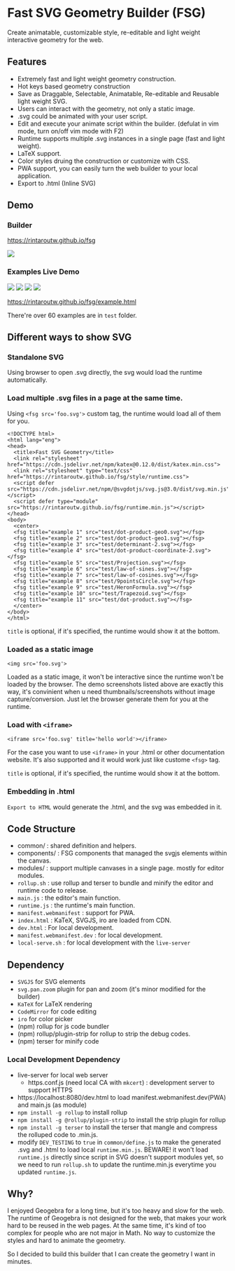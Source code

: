 # Fast SVG Geometry Builder (FSG)

Create animatable, customizable style, re-editable and light weight interactive geometry for the web.

## Features

- Extremely fast and light weight geometry construction.
- Hot keys based geometry construction
- Save as Draggable, Selectable, Animatable, Re-editable and Reusable light weight SVG.
- Users can interact with the geometry, not only a static image.
- .svg could be animated with your user script.
- Edit and execute your animate script within the builder. (defulat in vim mode, turn on/off vim mode with F2)
- Runtime supports multiple .svg instances in a single page (fast and light weight).
- LaTeX support.
- Color styles druing the construction or customize with CSS.
- PWA support, you can easily turn the web builder to your local application.
- Export to .html (Inline SVG)

## Demo

### Builder

https://rintaroutw.github.io/fsg

![](./images/screenshot0.png)

### Examples Live Demo 

<img src="test/dot-product-geo0.svg"/>
<img src="test/dot-product-geo1.svg"/>
<img src="test/determinant-2.svg"/>
<img src="test/determinant.svg"/>

https://rintaroutw.github.io/fsg/example.html

There're over 60 examples are in `test` folder.

## Different ways to show SVG

### Standalone SVG

Using browser to open .svg directly, the svg would load the runtime automatically.

### Load multiple .svg files in a page at the same time.

Using `<fsg src='foo.svg'>` custom tag, the runtime would load all of them for you.

```
<!DOCTYPE html>
<html lang="eng">
<head>
  <title>Fast SVG Geometry</title>
  <link rel="stylesheet" href="https://cdn.jsdelivr.net/npm/katex@0.12.0/dist/katex.min.css">
  <link rel="stylesheet" type="text/css" href="https://rintaroutw.github.io/fsg/style/runtime.css">
  <script defer src="https://cdn.jsdelivr.net/npm/@svgdotjs/svg.js@3.0/dist/svg.min.js"></script>
  <script defer type="module" src="https://rintaroutw.github.io/fsg/runtime.min.js"></script>
</head>
<body>
  <center>
  <fsg title="example 1" src="test/dot-product-geo0.svg"></fsg>
  <fsg title="example 2" src="test/dot-product-geo1.svg"></fsg>
  <fsg title="example 3" src="test/determinant-2.svg"></fsg>
  <fsg title="example 4" src="test/dot-product-coordinate-2.svg"></fsg>
  <fsg title="example 5" src="test/Projection.svg"></fsg>
  <fsg title="example 6" src="test/law-of-sines.svg"></fsg>
  <fsg title="example 7" src="test/law-of-cosines.svg"></fsg>
  <fsg title="example 8" src="test/9pointsCircle.svg"></fsg>
  <fsg title="example 9" src="test/HeronFormula.svg"></fsg>
  <fsg title="example 10" src="test/Trapezoid.svg"></fsg>
  <fsg title="example 11" src="test/dot-product.svg"></fsg>
  </center>
</body>
</html>
```

`title` is optional, if it's specified, the runtime would show it at the bottom.

### Loaded as a static image

```
<img src='foo.svg'>
```

Loaded as a static image, it won't be interactive since the runtime won't be loaded by the browser.
The demo screenshots listed above are exactly this way, it's convinient when u need thumbnails/screenshots without image capture/conversion. Just let the browser generate them for you at the runtime.

### Load with `<iframe>`

```
<iframe src='foo.svg' title='hello world'></iframe>
```

For the case you want to use `<iframe>` in your .html or other documentation website.
It's also supported and it would work just like custome `<fsg>` tag.

`title` is optional, if it's specified, the runtime would show it at the bottom.

### Embedding in .html

`Export to HTML` would generate the .html, and the svg was embedded in it.

## Code Structure

- common/ : shared definition and helpers.
- components/ : FSG components that managed the svgjs elements within the canvas.
- modules/ : support multiple canvases in a single page. mostly for editor modules.
- `rollup.sh` : use rollup and terser to bundle and minify the editor and runtime code to release.
- `main.js` : the editor's main function.
- `runtime.js` : the runtime's main function.
- `manifest.webmanifest` : support for PWA.
- `index.html` : KaTeX, SVGJS, iro are loaded from CDN.
- `dev.html` : For local development.
- `manifest.webmanifest.dev` : for local development.
- `local-serve.sh` : for local development with the `live-server`

## Dependency

- `SVGJS` for SVG elements
- `svg.pan.zoom` plugin for pan and zoom (it's minor modified for the builder)
- `KaTeX` for LaTeX rendering
- `CodeMirror` for code editing
- `iro` for color picker
- (npm) rollup for js code bundler
- (npm) rollup/plugin-strip for rollup to strip the debug codes.
- (npm) terser for minify code

### Local Development Dependency

- live-server for local web server
  - https.conf.js (need local CA with `mkcert`) : development server to support HTTPS
- https://localhost:8080/dev.html to load manifest.webmanifest.dev(PWA) and main.js (as module)
- `npm install -g rollup` to install rollup
- `npm install -g @rollup/plugin-strip` to install the strip plugin for rollup
- `npm install -g terser` to install the terser that mangle and compress the rolluped code to .min.js.
- modify `DEV_TESTING` to `true` in `common/define.js` to make the generated .svg and .html to load local `runtime.min.js`. BEWARE! it won't load `runtime.js` directly since script in SVG doesn't support modules yet, so we need to run `rollup.sh` to update the runtime.min.js everytime you updated `runtime.js`.

## Why?

I enjoyed Geogebra for a long time, but it's too heavy and slow for the web. The runtime of Geogebra is not designed for the web, that makes your work hard to be reused in the web pages. At the same time, it's kind of too complex for people who are not major in Math. No way to customize the styles and hard to animate the geometry.

So I decided to build this builder that I can create the geometry I want in minutes.

